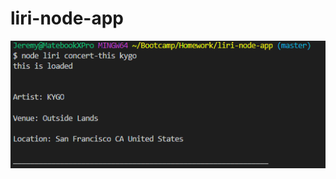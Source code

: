 # liri-node-app

![alt text](https://github.com/JDC-RVA/liri-node-app/blob/master/screenshots/concert.png "Logo Title Text 1")
